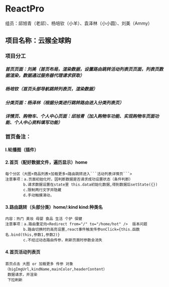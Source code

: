 # ReactPro
组员：邱旭青（老邱）、杨培钦（小羊）、袁泽林（小小圆）、刘美（Ammy）

## 项目名称：云猴全球购
### 项目分工

##### 首页页面：刘美（首页布局，渲染数据，设置路由跳转活动列表页页面，列表页数据渲染，数据通过服务器代理请求获取）
##### 杨培钦（首页头部导航跳转列表页，渲染数据）
	
##### 分类页面：杨泽林（根据分类进行跳转路由进入分类列表页）

##### 详情页、购物车、个人中心页面：邱旭青（加入购物车功能、实现购物车页面功能、个人中心资料填写功能）

### 首页备注：

#### l.轮播图（插件）

#### 2.首页（配好数据文件，遍历显示）home

	每个分区（大图+商品列表+加载更多<路由跳转进入```活动列表详情页```>
	注意事项：a.页面初始化时，因判断数据是否请求成功设置状态（条件判断）
			b.请求数据设置在state里 this.data初始化数据,得到数据后setState({})
			c.限制两行文字并隐藏
			d.手动触摸滑动，
			
#### 3.路由跳转（头部分类）home/:kind   kind:种类名
	
 	内容：热门 美妆 母婴 食品 生活 个护 保健
 	注意事项：a.路由重定向<Redirect from="/" to="/home/hot" />  版本问题
 			b.路由切换时的高亮设置,react事件触发传参onClick={this.函数名.bind(this,参数1,参数2)}
 			c.不经过动态路由传参，刷新页面时参数会消失
			
#### 4.首页活动列表页
	首页点击 大图 or 加载更多 传参 对象（bigImgUrl,kindName,mainColor,headerContent）
	 数据请求，并渲染
	 下拉刷新
